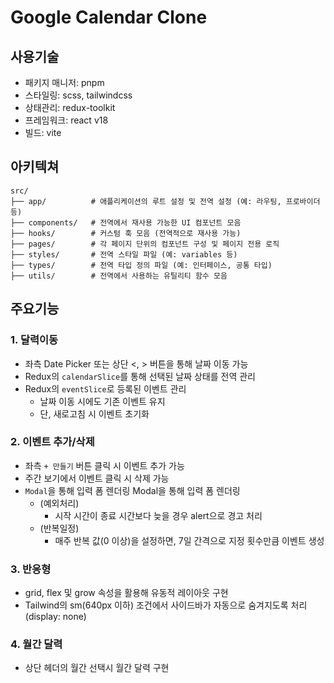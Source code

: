 # Google Calendar Clone

## 사용기술

- 패키지 매니저: pnpm
- 스타일링: scss, tailwindcss
- 상태관리: redux-toolkit
- 프레임워크: react v18
- 빌드: vite

## 아키텍쳐

```
src/
├── app/          # 애플리케이션의 루트 설정 및 전역 설정 (예: 라우팅, 프로바이더 등)
├── components/   # 전역에서 재사용 가능한 UI 컴포넌트 모음
├── hooks/        # 커스텀 훅 모음 (전역적으로 재사용 가능)
├── pages/        # 각 페이지 단위의 컴포넌트 구성 및 페이지 전용 로직
├── styles/       # 전역 스타일 파일 (예: variables 등)
├── types/        # 전역 타입 정의 파일 (예: 인터페이스, 공통 타입)
├── utils/        # 전역에서 사용하는 유틸리티 함수 모음
```

## 주요기능

### 1. 달력이동

- 좌측 Date Picker 또는 상단 <, > 버튼을 통해 날짜 이동 가능
- Redux의 `calendarSlice`를 통해 선택된 날짜 상태를 전역 관리
- Redux의 `eventSlice`로 등록된 이벤트 관리
  - 날짜 이동 시에도 기존 이벤트 유지
  - 단, 새로고침 시 이벤트 초기화

### 2. 이벤트 추가/삭제

- 좌측 `+ 만들기` 버튼 클릭 시 이벤트 추가 가능
- 주간 보기에서 이벤트 클릭 시 삭제 가능
- `Modal`을 통해 입력 폼 렌더링
  Modal을 통해 입력 폼 렌더링
  - (예외처리)
    - 시작 시간이 종료 시간보다 늦을 경우 alert으로 경고 처리
  - (반복일정)
    - 매주 반복 값(0 이상)을 설정하면, 7일 간격으로 지정 횟수만큼 이벤트 생성

### 3. 반응형

- grid, flex 및 grow 속성을 활용해 유동적 레이아웃 구현
- Tailwind의 sm(640px 이하) 조건에서 사이드바가 자동으로 숨겨지도록 처리 (display: none)

### 4. 월간 달력

- 상단 헤더의 월간 선택시 월간 달력 구현
